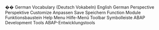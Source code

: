 �� German Vocabulary (Deutsch Vokabeln)
English	German
Perspective	Perspektive
Customize	Anpassen
Save	Speichern
Function Module	Funktionsbaustein
Help Menu	Hilfe-Menü
Toolbar	Symbolleiste
ABAP Development Tools	ABAP-Entwicklungstools
